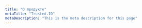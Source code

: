 ```yaml
---
title: "О продукте"
metaTitle: "Trusted.ID"
metaDescription: "This is the meta description for this page"
---
```



